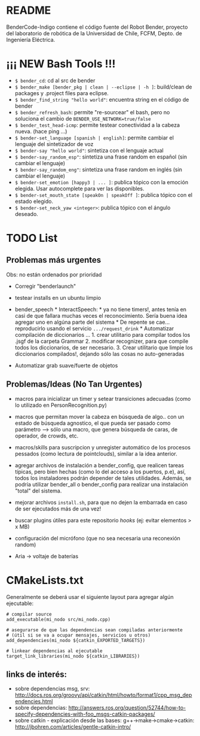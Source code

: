 # README #

BenderCode-Indigo contiene el código fuente del Robot Bender,
proyecto del laboratorio de robótica de la Universidad
de Chile, FCFM, Depto. de Ingeniería Eléctrica.

# ¡¡¡ NEW Bash Tools !!! #

* `$ bender_cd`: cd al src de bender
* `$ bender_make [bender_pkg | clean | --eclipse | -h ]`: build/clean de packages y .project files para eclipse.
* `$ bender_find_string "hello world"`: encuentra string en el código de bender
* `$ bender_refresh_bash`: permite "re-sourcear" el bash, pero no soluciona el cambio de `BENDER_USE_NETWORK=true/false`
* `$ bender_test_head-icmp`: permite testear conectividad a la cabeza nueva. (hace ping ...)
* `$ bender-set_language [spanish | english]`: permite cambiar el lenguaje del sintetizador de voz
* `$ bender-say "hello world"`: sintetiza con el lenguaje actual 
* `$ bender-say_random_esp"`: sintetiza una frase random en español (sin cambiar el lenguaje)
* `$ bender-say_random_eng"`: sintetiza una frase random en inglés (sin cambiar el lenguaje)
* `$ bender-set_emotion [happy3 | ... ]`: publica tópico con la emoción elegida. Usar autocomplete para ver las disponibles.
* `$ bender-set_mouth_state [speakOn | speakOff ]`: publica tópico con el estado elegido.
* `$ bender-set_neck_yaw <integer>`: publica tópico con el ángulo deseado.


# TODO List

## Problemas más urgentes

Obs: no están ordenados por prioridad

* Corregir "benderlaunch"
* testear installs en un ubuntu limpio

* bender_speech
      * InteractSpeech:
             * ya no tiene timers!, antes tenía en casi de que fallara muchas veces el reconocimiento. Sería buena idea agregar uno en algúna parte del sistema
             * De repente se cae... reproducirlo usando el servicio ``.../request_drink``
      * Automatizar compilación de diccionarios ...
          1. crear utilitario para compilar todos los .jsgf de la carpeta Grammar
          2. modificar recognizer, para que compile todos los diccionarios, de ser necesario.
          3. Crear utilitario que limpie los diccionarios compilados!, dejando sólo las cosas no auto-generadas

*  Automatizar grab suave/fuerte de objetos

## Problemas/Ideas (No Tan Urgentes) ##

* macros para inicializar un timer y setear transiciones adecuadas (como lo utilizado en PersonRecognition.py)
* macros que permitan mover la cabeza en búsqueda de algo.. con un estado de búsqueda agnostico, el que pueda ser pasado como parámetro --> sólo una macro, que genera búsqueda de caras, de operador, de crowds, etc.
* macros/skills para suscripcion y unregister automático de los procesos pessados (como lectura de pointclouds), similar a la idea anterior.

*  agregar archivos de instalación a bender_config, que realicen tareas típicas, pero bien hechas (como lo del acceso a los puertos, p.e), así, todos los instaladores podrán depender de tales utilidades. Además, se podría utilizar bender_all o bender_config para realizar una instalación "total" del sistema.
*  mejorar archivos ``install.sh``, para que no dejen la embarrada en caso de ser ejecutados más de una vez!
* buscar plugins útiles para este repositorio *hooks* (ej: evitar elementos > x MB)
* configuración del micrófono (que no sea necesaria una reconexión random)
* Aria -> voltaje de baterías

# CMakeLists.txt

Generalmente se deberá usar el siguiente layout para agregar algún ejecutable:

```
# compilar source
add_executable(mi_nodo src/mi_nodo.cpp)

# asegurarse de que las dependencias sean compiladas anteriormente
# (útil si se va a ocupar mensajes, servicios u otros)
add_dependencies(mi_nodo ${catkin_EXPORTED_TARGETS})

# linkear dependencias al ejecutable
target_link_libraries(mi_nodo ${catkin_LIBRARIES})
``` 

## links de interés:

* sobre dependencias msg, srv: http://docs.ros.org/groovy/api/catkin/html/howto/format1/cpp_msg_dependencies.html
* sobre dependencias: http://answers.ros.org/question/52744/how-to-specify-dependencies-with-foo_msgs-catkin-packages/
* sobre catkin - explicación desde las bases: g++->make->cmake->catkin: http://jbohren.com/articles/gentle-catkin-intro/